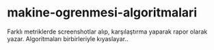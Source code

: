 # makine-ogrenmesi-algoritmalari
Farklı metriklerde screenshotlar alıp, karşılaştırma yaparak rapor olarak yazar. Algoritmaları birbirleriyle kıyaslayar..
